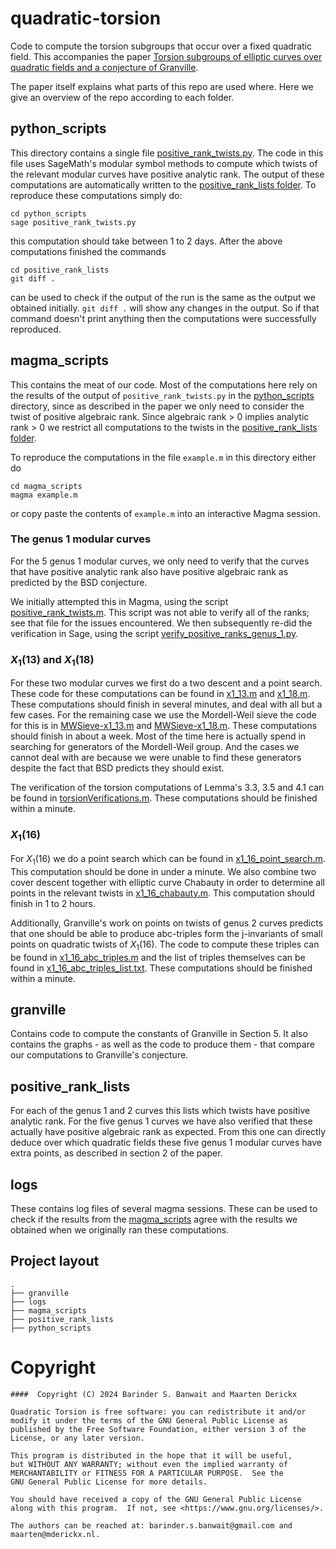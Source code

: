 # quadratic-torsion

Code to compute the torsion subgroups that occur over a fixed quadratic field. This accompanies the
paper [Torsion subgroups of elliptic curves over quadratic fields and a conjecture of Granville](https://arxiv.org/abs/2401.14514).

The paper itself explains what parts of this repo are used where. Here we give an overview of the repo according to each
folder.

## python_scripts

This directory contains a single file [positive_rank_twists.py](python_scripts/positive_rank_twists.py). The code in
this file uses SageMath's modular symbol methods to compute which twists of the relevant modular curves have positive
analytic rank. The output of these computations are automatically written to the
[positive_rank_lists folder](#positiveranklists). To reproduce these computations simply do:

```commandline
cd python_scripts
sage positive_rank_twists.py
```

this computation should take between 1 to 2 days. After the above computations finished the commands

```commandline
cd positive_rank_lists
git diff .
```

can be used to check if the output of the run is the same as the output we obtained initially. `git diff .` will
show any changes in the output. So if that command doesn't print anything then the computations were successfully
reproduced.

## magma_scripts

This contains the meat of our code. Most of the computations here rely on the results of the output of
`positive_rank_twists.py` in the [python_scripts](#pythonscripts) directory, since as described in the paper we only
need to consider the twist of positive algebraic rank. Since algebraic rank > 0 implies analytic rank > 0 we
restrict all computations to the twists in the [positive_rank_lists folder](#positiveranklists).

To reproduce the computations in the file `example.m` in this directory either do

```commandline
cd magma_scripts
magma example.m
```

or copy paste the contents of `example.m` into an interactive Magma session.

### The genus 1 modular curves

For the 5 genus 1 modular curves, we only need to verify that the curves that have positive analytic rank also have
positive algebraic rank as predicted by the BSD conjecture. 

We initially attempted this in Magma, using the script [positive_rank_twists.m](magma_scripts/positive_rank_twists.m). This script was not able to verify all of the ranks; see that file for the issues encountered. We then subsequently re-did the verification in Sage, using the script [verify_positive_ranks_genus_1.py](python_scripts/verify_positive_ranks_genus_1.py).

### $X_1(13)$ and $X_1(18)$

For these two modular curves we first do a two descent and a point search. These code for these computations can be
found in [x1_13.m](magma_scripts/x1_13.m) and [x1_18.m](magma_scripts/x1_18.m). These computations should finish in
several minutes, and deal with all but a few cases. For the remaining case we use the Mordell-Weil sieve the code for
this is in [MWSieve-x1_13.m](magma_scripts/MWSieve-x1_13.m) and [MWSieve-x1_18.m](magma_scripts/MWSieve-x1_18.m). These
computations should finish in about a week. Most of the time here is actually spend in searching for generators of the
Mordell-Weil group. And the cases we cannot deal with are because we were unable to find these generators despite the
fact that BSD predicts they should exist.

The verification of the torsion computations of Lemma's 3.3, 3.5 and 4.1 can be found in
[torsionVerifications.m](magma_scripts/torsionVerifications.m). These computations should be finished within a minute.

### $X_1(16)$

For $X_1(16)$ we do a point search which can be found in [x1_16_point_search.m](magma_scripts/x1_16_point_search.m).
This computation should be done in under a minute. We also combine two cover descent together with elliptic curve
Chabauty in order to determine all points in the relevant twists in [x1_16_chabauty.m](magma_scripts/x1_16_chabauty.m).
This computation should finish in 1 to 2 hours.

Additionally, Granville's work on points on twists of genus 2 curves predicts that one should be able to produce
abc-triples form the j-invariants of small points on quadratic twists of $X_1(16)$. The code to compute these triples
can be found in [x1_16_abc_triples.m](magma_scripts/x1_16_abc_triples.m) and the list of triples themselves can be found
in [x1_16_abc_triples_list.txt](logs/x1_16_abc_triples_list.txt). These computations should be finished within a minute.

## granville

Contains code to compute the constants of Granville in Section 5. It also contains the graphs - as well as the code to
produce them - that compare our computations to Granville's conjecture.

## positive_rank_lists

For each of the genus 1 and 2 curves this lists which twists have positive analytic rank. For the five genus 1 curves we
have also verified that these actually have positive algebraic rank as expected. From this one can directly deduce over
which quadratic fields these five genus 1 modular curves have extra points, as described in section 2 of the paper.

## logs

These contains log files of several magma sessions. These can be used to check if the results from the
[magma_scripts](#magmascripts) agree with the results we obtained when we originally ran these computations.

## Project layout

```
.
├── granville
├── logs
├── magma_scripts
├── positive_rank_lists
├── python_scripts
```

# Copyright

```
####  Copyright (C) 2024 Barinder S. Banwait and Maarten Derickx

Quadratic Torsion is free software: you can redistribute it and/or modify it under the terms of the GNU General Public License as published by the Free Software Foundation, either version 3 of the License, or any later version.

This program is distributed in the hope that it will be useful,
but WITHOUT ANY WARRANTY; without even the implied warranty of
MERCHANTABILITY or FITNESS FOR A PARTICULAR PURPOSE.  See the
GNU General Public License for more details.

You should have received a copy of the GNU General Public License
along with this program.  If not, see <https://www.gnu.org/licenses/>.

The authors can be reached at: barinder.s.banwait@gmail.com and
maarten@mderickx.nl.
```
